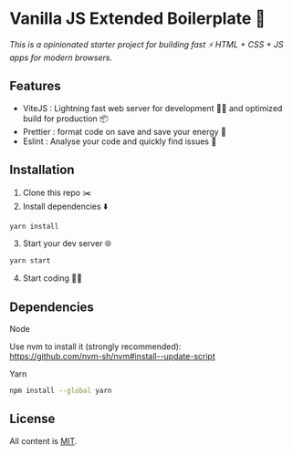 # Vanilla JS Extended Boilerplate 🍦

_This is a opinionated starter project for building fast ⚡️ HTML + CSS + JS apps for modern browsers._

## Features

- ViteJS : Lightning fast web server for development 🧑‍💻 and optimized build for production 📦
- Prettier : format code on save and save your energy 🔋
- Eslint : Analyse your code and quickly find issues 🐛

## Installation

1. Clone this repo ✂️
2. Install dependencies ⬇️

```sh
yarn install
```

3. Start your dev server 🌐

```sh
yarn start
```

4. Start coding 🧑‍💻

## Dependencies

Node

Use nvm to install it (strongly recommended):\
https://github.com/nvm-sh/nvm#install--update-script

Yarn

```sh
npm install --global yarn
```

## License

All content is [MIT](https://github.com/youssmak/vanilla-js-boilerplate/blob/master/LICENSE).
